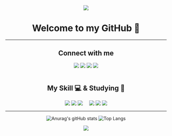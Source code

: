 <div align="center">
  <div>
    <img src="https://capsule-render.vercel.app/api?type=shark&color=8bd6d3&height=140&section=header&text=jms8540&fontSize=70&fontColor=eee&rotate=5" />
  </div>

  <h1>Welcome to my GitHub 👋</h1>
  <hr>

  <div>
    <h2>Connect with me</h2>
    <a href="https://github.com/jms8540" target="_blank"><img src="https://img.shields.io/badge/GitHub-2a2a2a?style=flat-square&logo=GigHub&logoColor=white"/></a>
    <a href="https://velog.io/@jms1031" target="_blank"><img src="https://img.shields.io/badge/Velog-20C997?style=flat-square&logo=Velog&logoColor=white"/></a>
    <a href="https://www.notion.so/1206e36aaefb4aa4bb1cf528d7c67fa7?pvs=4" target="_blank"><img src="https://img.shields.io/badge/Notion-00c9f2?style=flat-square&logo=notion&logoColor=white"/></a>
    <a href="https://www.instagram.com/jeonminsu10_31/" target="_blank"><img src="https://img.shields.io/badge/Instagram-E4405F?style=flat-square&logo=Instagram&logoColor=white"/></a>
  </div>
  <br>

  <h2>My Skill 💻 & Studying 📖</h2>
  <div>
    <img src="https://skillicons.dev/icons?i=html">
    <img src="https://skillicons.dev/icons?i=css">
    <img src="https://skillicons.dev/icons?i=js">
    &nbsp;&nbsp;&nbsp;
    <img src="https://skillicons.dev/icons?i=react">
    <img src="https://skillicons.dev/icons?i=python">
    <img src="https://skillicons.dev/icons?i=java">
  </div>
  <hr>

  ![Anurag's gitHub stats](https://github-readme-stats.vercel.app/api?username=jms8540&show_icons=true&theme=neon)
  ![Top Langs](https://github-readme-stats.vercel.app/api/top-langs/?username=jms8540&layout=compact&theme=tokyonight)
  <br>
  
  <div>
    <img src="https://capsule-render.vercel.app/api?type=cylinder&color=633122&height=100&section=footer"/>
  </div>
  
</div>



